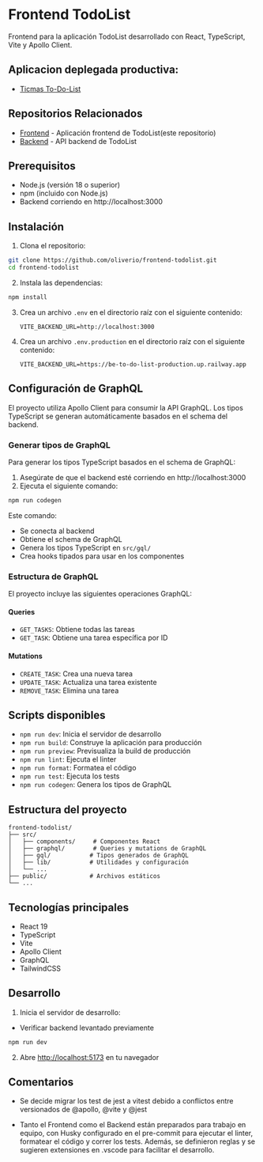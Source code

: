 # Frontend TodoList

Frontend para la aplicación TodoList desarrollado con React, TypeScript, Vite y Apollo Client.

## Aplicacion deplegada productiva:

- [Ticmas To-Do-List](https://fe-to-do-list-dun.vercel.app/)

## Repositorios Relacionados

- [Frontend](https://github.com/oliveralbo/fe-to-do-list) - Aplicación frontend de TodoList(este repositorio)
- [Backend](https://github.com/oliveralbo/be-to-do-list) - API backend de TodoList

## Prerequisitos

- Node.js (versión 18 o superior)
- npm (incluido con Node.js)
- Backend corriendo en http://localhost:3000

## Instalación

1. Clona el repositorio:

```bash
git clone https://github.com/oliverio/frontend-todolist.git
cd frontend-todolist
```

2. Instala las dependencias:

```bash
npm install
```

3. Crea un archivo `.env` en el directorio raíz con el siguiente contenido:

   ```
   VITE_BACKEND_URL=http://localhost:3000
   ```

4. Crea un archivo `.env.production` en el directorio raíz con el siguiente contenido:
   ```
   VITE_BACKEND_URL=https://be-to-do-list-production.up.railway.app
   ```

## Configuración de GraphQL

El proyecto utiliza Apollo Client para consumir la API GraphQL. Los tipos TypeScript se generan automáticamente basados en el schema del backend.

### Generar tipos de GraphQL

Para generar los tipos TypeScript basados en el schema de GraphQL:

1. Asegúrate de que el backend esté corriendo en http://localhost:3000
2. Ejecuta el siguiente comando:

```bash
npm run codegen
```

Este comando:

- Se conecta al backend
- Obtiene el schema de GraphQL
- Genera los tipos TypeScript en `src/gql/`
- Crea hooks tipados para usar en los componentes

### Estructura de GraphQL

El proyecto incluye las siguientes operaciones GraphQL:

#### Queries

- `GET_TASKS`: Obtiene todas las tareas
- `GET_TASK`: Obtiene una tarea específica por ID

#### Mutations

- `CREATE_TASK`: Crea una nueva tarea
- `UPDATE_TASK`: Actualiza una tarea existente
- `REMOVE_TASK`: Elimina una tarea

## Scripts disponibles

- `npm run dev`: Inicia el servidor de desarrollo
- `npm run build`: Construye la aplicación para producción
- `npm run preview`: Previsualiza la build de producción
- `npm run lint`: Ejecuta el linter
- `npm run format`: Formatea el código
- `npm run test`: Ejecuta los tests
- `npm run codegen`: Genera los tipos de GraphQL

## Estructura del proyecto

```
frontend-todolist/
├── src/
│   ├── components/     # Componentes React
│   ├── graphql/        # Queries y mutations de GraphQL
│   ├── gql/           # Tipos generados de GraphQL
│   ├── lib/           # Utilidades y configuración
│   └── ...
├── public/            # Archivos estáticos
└── ...
```

## Tecnologías principales

- React 19
- TypeScript
- Vite
- Apollo Client
- GraphQL
- TailwindCSS

## Desarrollo

1. Inicia el servidor de desarrollo:

- Verificar backend levantado previamente

```bash
npm run dev
```

2. Abre [http://localhost:5173](http://localhost:5173) en tu navegador

## Comentarios

- Se decide migrar los test de jest a vitest debido a conflictos entre versionados de @apollo, @vite y @jest

- Tanto el Frontend como el Backend están preparados para trabajo en equipo, con Husky configurado en el pre-commit para ejecutar el linter, formatear el código y correr los tests. Además, se definieron reglas y se sugieren extensiones en .vscode para facilitar el desarrollo.
